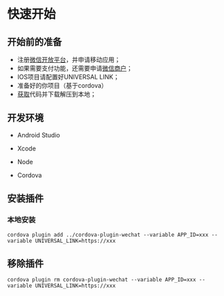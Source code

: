 # 快速开始


## 开始前的准备

- 注册[微信开放平台](https://open.weixin.qq.com/)，并申请移动应用；
- 如果需要支付功能，还需要申请[微信商户](https://pay.weixin.qq.com)；
- IOS项目请配置好UNIVERSAL LINK；
- 准备好的你项目（基于cordova）
- [获取](https://byteee.fund/project/cordova-plugin-wechat)代码并下载解压到本地；


## 开发环境

- Android Studio

- Xcode
- Node
- Cordova


## 安装插件

### 本地安装

```shell
cordova plugin add ../cordova-plugin-wechat --variable APP_ID=xxx --variable UNIVERSAL_LINK=https://xxx
```


## 移除插件

```shell
cordova plugin rm cordova-plugin-wechat --variable APP_ID=xxx --variable UNIVERSAL_LINK=https://xxx
```





 
